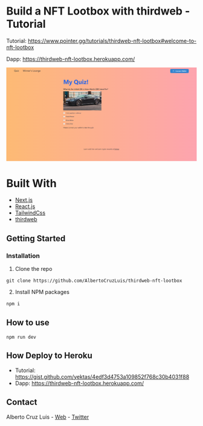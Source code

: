 # Build a NFT Lootbox with thirdweb - Tutorial

Tutorial: https://www.pointer.gg/tutorials/thirdweb-nft-lootbox#welcome-to-nft-lootbox

Dapp: https://thirdweb-nft-lootbox.herokuapp.com/

![](assets/NftLootboxWeb.png)

# Built With
- [Next.js](https://nextjs.org/)
- [React.js](https://es.reactjs.org/)
- [TailwindCss](https://tailwindcss.com/)
- [thirdweb](https://thirdweb.com/)

## Getting Started

### Installation
1. Clone the repo
```
git clone https://github.com/AlbertoCruzLuis/thirdweb-nft-lootbox
```
2. Install NPM packages
```
npm i
```

## How to use

```
npm run dev
```

## How Deploy to Heroku
- Tutorial: https://gist.github.com/yektas/4edf3d4753a109852f768c30b4031f88
- Dapp: https://thirdweb-nft-lootbox.herokuapp.com/

## Contact
Alberto Cruz Luis - [Web](https://www.albertocruzluis.com/es) - [Twitter](https://twitter.com/AlbertoCruzdev)